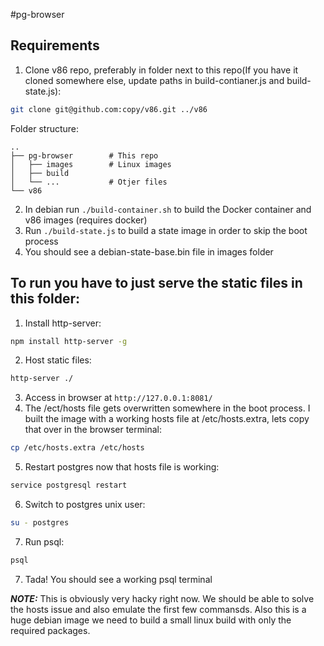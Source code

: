 #pg-browser

## Requirements

1. Clone v86 repo, preferably in folder next to this repo(If you have it cloned somewhere else, update paths in build-contianer.js and build-state.js):
```bash
git clone git@github.com:copy/v86.git ../v86
```

Folder structure:

    ..
    ├── pg-browser        # This repo
    │   ├── images        # Linux images
    │   ├── build         
    │   └── ...           # Otjer files
    └── v86

2. In debian run `./build-container.sh` to build the Docker container and v86 images (requires docker)
3. Run `./build-state.js` to build a state image in order to skip the boot process
4. You should see a debian-state-base.bin file in images folder
## To run you have to just serve the static files in this folder:

1. Install http-server:
```bash
npm install http-server -g
```
2. Host static files:
```bash
http-server ./ 
```
3. Access in browser at `http://127.0.0.1:8081/`
4. The /ect/hosts file gets overwritten somewhere in the boot process. I built the image with a working hosts file at /etc/hosts.extra, lets copy that over in the browser terminal:
```bash
cp /etc/hosts.extra /etc/hosts
```
5. Restart postgres now that hosts file is working: 

```bash
service postgresql restart
```
6. Switch to postgres unix user:
```bash
su - postgres
```
7. Run psql:
```bash
psql
```
7. Tada! You should see a working psql terminal

 **_NOTE:_** This is obviously very hacky right now. We should be able to solve the hosts issue and also emulate the first few commansds. Also this is a huge debian image we need to build a small linux build with only the required packages.
